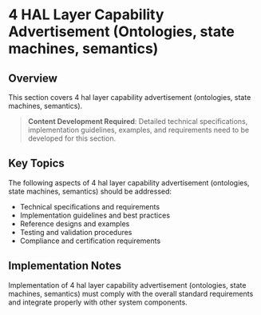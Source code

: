 # 4 HAL Layer Capability Advertisement (Ontologies, state machines, semantics)

## Overview

This section covers 4 hal layer capability advertisement (ontologies, state machines, semantics).

> **Content Development Required**: Detailed technical specifications, implementation guidelines, examples, and requirements need to be developed for this section.

## Key Topics

The following aspects of 4 hal layer capability advertisement (ontologies, state machines, semantics) should be addressed:

- Technical specifications and requirements
- Implementation guidelines and best practices
- Reference designs and examples
- Testing and validation procedures
- Compliance and certification requirements

## Implementation Notes

Implementation of 4 hal layer capability advertisement (ontologies, state machines, semantics) must comply with the overall standard requirements and integrate properly with other system components.

